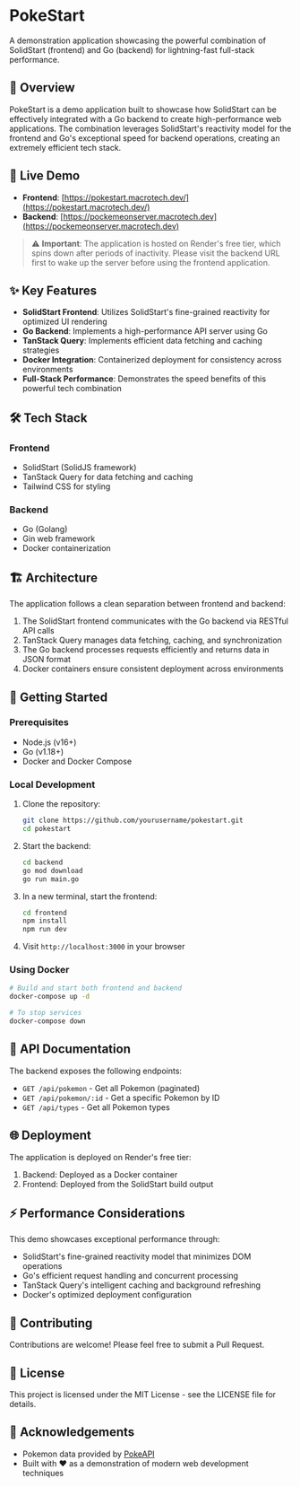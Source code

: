 # PokeStart

A demonstration application showcasing the powerful combination of SolidStart (frontend) and Go (backend) for lightning-fast full-stack performance.

## 🌟 Overview

PokeStart is a demo application built to showcase how SolidStart can be effectively integrated with a Go backend to create high-performance web applications. The combination leverages SolidStart's reactivity model for the frontend and Go's exceptional speed for backend operations, creating an extremely efficient tech stack.

## 🚀 Live Demo

- **Frontend**: [https://pokestart.macrotech.dev/](https://pokestart.macrotech.dev/)
- **Backend**: [https://pockemeonserver.macrotech.dev](https://pockemeonserver.macrotech.dev)

> ⚠️ **Important**: The application is hosted on Render's free tier, which spins down after periods of inactivity. Please visit the backend URL first to wake up the server before using the frontend application.

## ✨ Key Features

- **SolidStart Frontend**: Utilizes SolidStart's fine-grained reactivity for optimized UI rendering
- **Go Backend**: Implements a high-performance API server using Go
- **TanStack Query**: Implements efficient data fetching and caching strategies
- **Docker Integration**: Containerized deployment for consistency across environments
- **Full-Stack Performance**: Demonstrates the speed benefits of this powerful tech combination

## 🛠️ Tech Stack

### Frontend

- SolidStart (SolidJS framework)
- TanStack Query for data fetching and caching
- Tailwind CSS for styling

### Backend

- Go (Golang)
- Gin web framework
- Docker containerization

## 🏗️ Architecture

The application follows a clean separation between frontend and backend:

1. The SolidStart frontend communicates with the Go backend via RESTful API calls
2. TanStack Query manages data fetching, caching, and synchronization
3. The Go backend processes requests efficiently and returns data in JSON format
4. Docker containers ensure consistent deployment across environments

## 🚀 Getting Started

### Prerequisites

- Node.js (v16+)
- Go (v1.18+)
- Docker and Docker Compose

### Local Development

1. Clone the repository:

   ```bash
   git clone https://github.com/yourusername/pokestart.git
   cd pokestart
   ```

2. Start the backend:

   ```bash
   cd backend
   go mod download
   go run main.go
   ```

3. In a new terminal, start the frontend:

   ```bash
   cd frontend
   npm install
   npm run dev
   ```

4. Visit `http://localhost:3000` in your browser

### Using Docker

```bash
# Build and start both frontend and backend
docker-compose up -d

# To stop services
docker-compose down
```

## 📝 API Documentation

The backend exposes the following endpoints:

- `GET /api/pokemon` - Get all Pokemon (paginated)
- `GET /api/pokemon/:id` - Get a specific Pokemon by ID
- `GET /api/types` - Get all Pokemon types

## 🌐 Deployment

The application is deployed on Render's free tier:

1. Backend: Deployed as a Docker container
2. Frontend: Deployed from the SolidStart build output

## ⚡ Performance Considerations

This demo showcases exceptional performance through:

- SolidStart's fine-grained reactivity model that minimizes DOM operations
- Go's efficient request handling and concurrent processing
- TanStack Query's intelligent caching and background refreshing
- Docker's optimized deployment configuration

## 🤝 Contributing

Contributions are welcome! Please feel free to submit a Pull Request.

## 📄 License

This project is licensed under the MIT License - see the LICENSE file for details.

## 🙏 Acknowledgements

- Pokemon data provided by [PokeAPI](https://pokeapi.co/)
- Built with ❤️ as a demonstration of modern web development techniques
